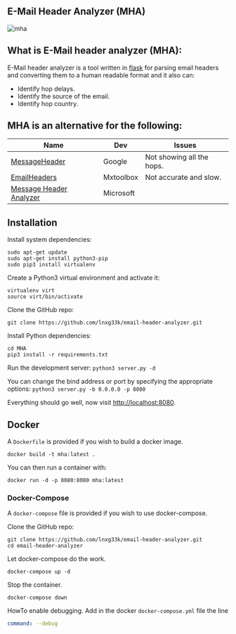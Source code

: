 ## E-Mail Header Analyzer (MHA)
![mha](https://cloud.githubusercontent.com/assets/1170490/18221866/b7b362d6-718e-11e6-9fa0-2e7f8bc2b9d7.png)


## What is E-Mail header analyzer (MHA):
E-Mail header analyzer is a tool written in [flask](http://flask.pocoo.org/) for parsing email headers and converting them to a human readable format and it also can:
* Identify hop delays.
* Identify the source of the email.
* Identify hop country.


## MHA is an alternative for the following:
| Name | Dev | Issues |
| ---- | --- | ----- |
| [MessageHeader](https://toolbox.googleapps.com/apps/messageheader/) | Google | Not showing all the hops. |
| [EmailHeaders](https://mxtoolbox.com/Public/Tools/EmailHeaders.aspx) | Mxtoolbox | Not accurate and slow. |
| [Message Header Analyzer](https://mha.azurewebsites.net/) | Microsoft |  |


## Installation
Install system dependencies:
```
sudo apt-get update
sudo apt-get install python3-pip
sudo pip3 install virtualenv
```
Create a Python3 virtual environment and activate it:
```
virtualenv virt
source virt/bin/activate
```
Clone the GitHub repo:
```
git clone https://github.com/lnxg33k/email-header-analyzer.git
```
Install Python dependencies:
```
cd MHA
pip3 install -r requirements.txt
```
Run the development server:
`python3 server.py -d`

You can change the bind address or port by specifying the appropriate options:
`python3 server.py -b 0.0.0.0 -p 8080`

Everything should go well, now visit [http://localhost:8080](http://localhost:8080).

## Docker

A `Dockerfile` is provided if you wish to build a docker image.

```
docker build -t mha:latest .
```

You can then run a container with:

```
docker run -d -p 8080:8080 mha:latest
```

### Docker-Compose

A `docker-compose` file is provided if you wish to use docker-compose.

Clone the GitHub repo:
```
git clone https://github.com/lnxg33k/email-header-analyzer.git
cd email-header-analyzer
```

Let docker-compose do the work.
```
docker-compose up -d
```

Stop the container.
```
docker-compose down
```

HowTo enable debugging. Add in the docker `docker-compose.yml` file the line
```yaml
command: --debug
```
